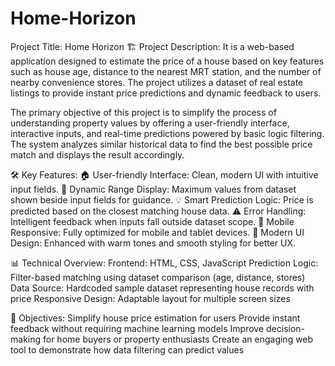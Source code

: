 # Home-Horizon

 Project Title: Home Horizon
🏗️ Project Description: It is a web-based application designed to estimate the price of a house based on key features such as house age, distance to the nearest MRT station, and the number of nearby convenience stores. The project utilizes a dataset of real estate listings to provide instant price predictions and dynamic feedback to users.

The primary objective of this project is to simplify the process of understanding property values by offering a user-friendly interface, interactive inputs, and real-time predictions powered by basic logic filtering. The system analyzes similar historical data to find the best possible price match and displays the result accordingly.

🛠 Key Features:
🏠 User-friendly Interface: Clean, modern UI with intuitive input fields.
🔢 Dynamic Range Display: Maximum values from dataset shown beside input fields for guidance.
💡 Smart Prediction Logic: Price is predicted based on the closest matching house data.
⚠️ Error Handling: Intelligent feedback when inputs fall outside dataset scope.
📱 Mobile Responsive: Fully optimized for mobile and tablet devices.
🎨 Modern UI Design: Enhanced with warm tones and smooth styling for better UX.

📊 Technical Overview:
Frontend: HTML, CSS, JavaScript
Prediction Logic: Filter-based matching using dataset comparison (age, distance, stores)
Data Source: Hardcoded sample dataset representing house records with price
Responsive Design: Adaptable layout for multiple screen sizes

🎯 Objectives:
Simplify house price estimation for users
Provide instant feedback without requiring machine learning models
Improve decision-making for home buyers or property enthusiasts
Create an engaging web tool to demonstrate how data filtering can predict values
